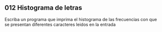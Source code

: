 ## 012 Histograma de letras

Escriba un programa que imprima el histograma de las frecuencias con que se presentan diferentes caracteres leidos en la entrada